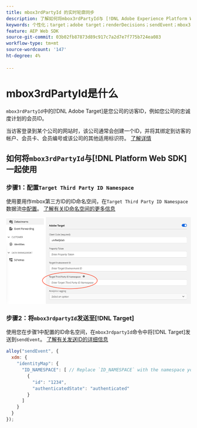 ```yaml
---
title: mbox3rdPartyId 的实时轮廓同步
description: 了解如何将mbox3rdPartyId与 [!DNL Adobe Experience Platform Web SDK]结合使用。
keywords: 个性化；target；adobe target；renderDecisions；sendEvent；mbox3rdPartyId；
feature: AEP Web SDK
source-git-commit: 03b02fb87873d89c917c7a2d7e7f775b724ea083
workflow-type: tm+mt
source-wordcount: '147'
ht-degree: 4%

---
```


# mbox3rdPartyId是什么

`mbox3rdPartyId`中的[!DNL Adobe Target]是您公司的访客ID，例如您公司的忠诚度计划的会员ID。

当访客登录到某个公司的网站时，该公司通常会创建一个ID，并将其绑定到访客的帐户、会员卡、会员编号或该公司的其他适用标识符。 [了解详情](https://experienceleague.adobe.com/docs/target/using/audiences/visitor-profiles/3rd-party-id.html?lang=zh-Hans)

## 如何将`mbox3rdPartyId`与[!DNL Platform Web SDK]一起使用

### 步骤1：配置`Target Third Party ID Namespace`

使用要用作mbox第三方ID的ID命名空间，在`Target Third Party ID Namespace`数据流[中配置](https://experienceleague.adobe.com/zh-hans/docs/experience-platform/datastreams/overview)。 [了解有关ID命名空间的更多信息](https://experienceleague.adobe.com/docs/experience-platform/identity/namespaces.html?lang=zh-Hans)

![Experience Platform UI显示Target第三方ID命名空间字段。](/help/dev/implement/client-side/aep-web-sdk/assets/mbox3rdpartyid.png)

### 步骤2：将`mbox3rdpartyId`发送至[!DNL Target]

使用您在步骤1中配置的ID命名空间，在`mbox3rdpartyId`命令中将[!DNL Target]发送到`sendEvent`。
[了解有关发送ID的详细信息](/help/dev/implement/client-side/aep-web-sdk/using-mbox-3rdpartyid.md)

```javascript
alloy("sendEvent", {
  xdm: {
    "identityMap": {
      "ID_NAMESPACE": [ // Replace `ID_NAMESPACE` with the namespace you have configured in Step 1.
        {
          "id": "1234",
          "authenticatedState": "authenticated"
        }
      ]
    }
  }
});
```

